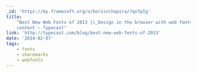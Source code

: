 ```yaml
---
_id: 'https://my.framasoft.org/u/borisschapira/?qx7pIg'
title:
    "Best New Web Fonts of 2013 |\_Design in the browser with web fonts and real
    content — Typecast"
link: 'http://typecast.com/blog/best-new-web-fonts-of-2013'
date: '2014-02-07'
tags:
    - fonts
    - sharemarks
    - webfonts
---
```


<div class="markdown"><p></p></div>
